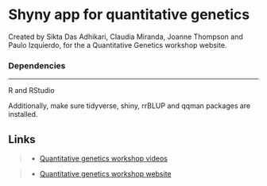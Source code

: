 # Shyny app for quantitative genetics


Created by Sikta Das Adhikari, Claudia Miranda, Joanne Thompson and Paulo Izquierdo, for the a Quantitative Genetics workshop website.

### Dependencies
_________________________________

R and RStudio

Additionally, make sure tidyverse, shiny, rrBLUP and qqman packages are installed.


## Links

> + [Quantitative genetics workshop videos](https://youtube.com/playlist?list=PLOb4571zCOd8rnWQOTMGnSx5bncpGr9W6)

> + [Quantitative genetics workshop website](https://pauloizquierdo.github.io/Quantitative_Genetics/)


